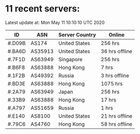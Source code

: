 # 11 recent servers:

Latest update at: Mon May 11 10:10:10 UTC 2020

| ID | ASN | Server Country | Online |
| -- | --- | -------------- | ------ |
| #.D09B | AS174 | United States | 256 hrs |
| #.BA6D | AS35913 | United States | 36 hrs offline |
| #.7F1D | AS63949 | Singapore | 256 hrs |
| #.B6F8 | AS63888 | Hong Kong | 7 hrs |
| #.1F2B | AS49392 | Russia | 3 hrs offline |
| #.BD3E | AS63888 | Hong Kong | 1075 hrs |
| #.2A79 | AS63949 | Japan | 256 hrs |
| #.33B9 | AS63888 | Hong Kong | 17 hrs |
| #.A797 | AS51659 | Russia | 1 hrs |
| #.E140 | AS8100 | United States | 21 hrs offline |
| #.79C6 | AS4760 | Hong Kong | 58 hrs offline |


